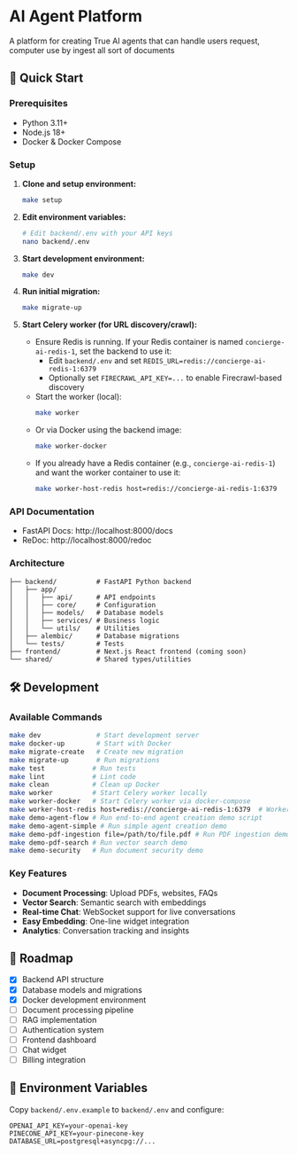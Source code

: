 # AI Agent Platform

A platform for creating True AI agents that can handle users request, computer use by ingest all sort of documents

## 🚀 Quick Start

### Prerequisites
- Python 3.11+
- Node.js 18+
- Docker & Docker Compose

### Setup

1. **Clone and setup environment:**
   ```bash
   make setup
   ```

2. **Edit environment variables:**
   ```bash
   # Edit backend/.env with your API keys
   nano backend/.env
   ```

3. **Start development environment:**
   ```bash
   make dev
   ```

4. **Run initial migration:**
   ```bash
   make migrate-up
   ```

5. **Start Celery worker (for URL discovery/crawl):**
   - Ensure Redis is running. If your Redis container is named `concierge-ai-redis-1`, set the backend to use it:
     - Edit `backend/.env` and set `REDIS_URL=redis://concierge-ai-redis-1:6379`
     - Optionally set `FIRECRAWL_API_KEY=...` to enable Firecrawl-based discovery
   - Start the worker (local):
     ```bash
     make worker
     ```
   - Or via Docker using the backend image:
     ```bash
     make worker-docker
     ```
   - If you already have a Redis container (e.g., `concierge-ai-redis-1`) and want the worker container to use it:
     ```bash
     make worker-host-redis host=redis://concierge-ai-redis-1:6379
     ```

### API Documentation
- FastAPI Docs: http://localhost:8000/docs
- ReDoc: http://localhost:8000/redoc

### Architecture

```
├── backend/          # FastAPI Python backend
│   ├── app/
│   │   ├── api/      # API endpoints
│   │   ├── core/     # Configuration
│   │   ├── models/   # Database models
│   │   ├── services/ # Business logic
│   │   └── utils/    # Utilities
│   ├── alembic/      # Database migrations
│   └── tests/        # Tests
├── frontend/         # Next.js React frontend (coming soon)
└── shared/           # Shared types/utilities
```

## 🛠️ Development

### Available Commands

```bash
make dev              # Start development server
make docker-up        # Start with Docker
make migrate-create   # Create new migration
make migrate-up       # Run migrations
make test            # Run tests
make lint            # Lint code
make clean           # Clean up Docker
make worker          # Start Celery worker locally
make worker-docker   # Start Celery worker via docker-compose
make worker-host-redis host=redis://concierge-ai-redis-1:6379  # Worker using existing Redis container
make demo-agent-flow # Run end-to-end agent creation demo script
make demo-agent-simple # Run simple agent creation demo
make demo-pdf-ingestion file=/path/to/file.pdf # Run PDF ingestion demo
make demo-pdf-search # Run vector search demo
make demo-security   # Run document security demo
```

### Key Features

- **Document Processing**: Upload PDFs, websites, FAQs
- **Vector Search**: Semantic search with embeddings
- **Real-time Chat**: WebSocket support for live conversations
- **Easy Embedding**: One-line widget integration
- **Analytics**: Conversation tracking and insights

## 🎯 Roadmap

- [x] Backend API structure
- [x] Database models and migrations
- [x] Docker development environment
- [ ] Document processing pipeline
- [ ] RAG implementation
- [ ] Authentication system
- [ ] Frontend dashboard
- [ ] Chat widget
- [ ] Billing integration

## 📝 Environment Variables

Copy `backend/.env.example` to `backend/.env` and configure:

```env
OPENAI_API_KEY=your-openai-key
PINECONE_API_KEY=your-pinecone-key
DATABASE_URL=postgresql+asyncpg://...
```
